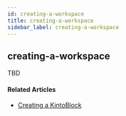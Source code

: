 ```yaml
---
id: creating-a-workspace
title: creating-a-workspace
sidebar_label: creating-a-workspace
---
```


## creating-a-workspace

TBD

#### Related Articles

* [Creating a KintoBlock](creating-a-kintoblock.md)
